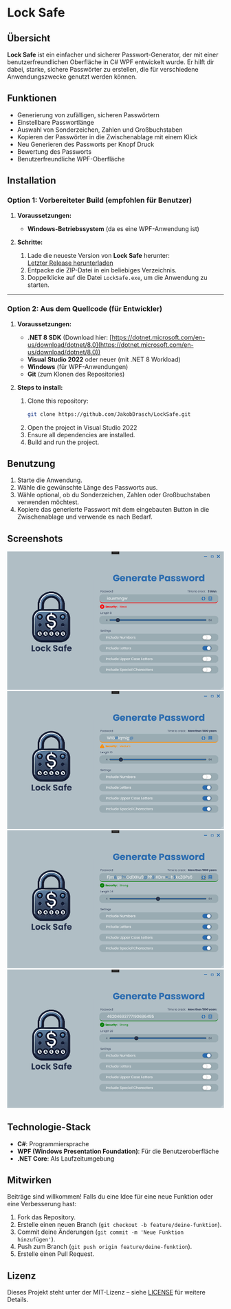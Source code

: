 # Lock Safe

## Übersicht

**Lock Safe** ist ein einfacher und sicherer Passwort-Generator, der mit einer benutzerfreundlichen Oberfläche in C# WPF entwickelt wurde. Er hilft dir dabei, starke, sichere Passwörter zu erstellen, die für verschiedene Anwendungszwecke genutzt werden können.

## Funktionen

- Generierung von zufälligen, sicheren Passwörtern
- Einstellbare Passwortlänge
- Auswahl von Sonderzeichen, Zahlen und Großbuchstaben
- Kopieren der Passwörter in die Zwischenablage mit einem Klick
- Neu Generieren des Passworts per Knopf Druck
- Bewertung des Passworts
- Benutzerfreundliche WPF-Oberfläche

## Installation

### Option 1: Vorbereiteter Build (empfohlen für Benutzer)

1. **Voraussetzungen:**
   - **Windows-Betriebssystem** (da es eine WPF-Anwendung ist)

2. **Schritte:**
   1. Lade die neueste Version von **Lock Safe** herunter:  
      [Letzter Release herunterladen](https://github.com/JakobDrasch/LockSafe/releases/latest)
   2. Entpacke die ZIP-Datei in ein beliebiges Verzeichnis.
   3. Doppelklicke auf die Datei `LockSafe.exe`, um die Anwendung zu starten.

---

### Option 2: Aus dem Quellcode (für Entwickler)

1. **Voraussetzungen:**
   - **.NET 8 SDK** (Download hier: [https://dotnet.microsoft.com/en-us/download/dotnet/8.0](https://dotnet.microsoft.com/en-us/download/dotnet/8.0))
   - **Visual Studio 2022** oder neuer (mit .NET 8 Workload)
   - **Windows** (für WPF-Anwendungen)
   - **Git** (zum Klonen des Repositories)

2. **Steps to install:**
   1. Clone this repository:  
      ```bash
      git clone https://github.com/JakobDrasch/LockSafe.git
      ```
   2. Open the project in Visual Studio 2022
   3. Ensure all dependencies are installed.
   4. Build and run the project.

## Benutzung

1. Starte die Anwendung.
2. Wähle die gewünschte Länge des Passworts aus.
3. Wähle optional, ob du Sonderzeichen, Zahlen oder Großbuchstaben verwenden möchtest.
5. Kopiere das generierte Passwort mit dem eingebauten Button in die Zwischenablage und verwende es nach Bedarf.

## Screenshots

![Screenshot of the application](Screenshots/locksafe-preview-1.png)
![Screenshot of the application](Screenshots/locksafe-preview-2.png)
![Screenshot of the application](Screenshots/locksafe-preview-3.png)
![Screenshot of the application](Screenshots/locksafe-preview-4.png)

## Technologie-Stack

- **C#**: Programmiersprache
- **WPF (Windows Presentation Foundation)**: Für die Benutzeroberfläche
- **.NET Core**: Als Laufzeitumgebung

## Mitwirken

Beiträge sind willkommen! Falls du eine Idee für eine neue Funktion oder eine Verbesserung hast:
1. Fork das Repository.
2. Erstelle einen neuen Branch (`git checkout -b feature/deine-funktion`).
3. Commit deine Änderungen (`git commit -m 'Neue Funktion hinzufügen'`).
4. Push zum Branch (`git push origin feature/deine-funktion`).
5. Erstelle einen Pull Request.

## Lizenz

Dieses Projekt steht unter der MIT-Lizenz – siehe [LICENSE](LICENSE.txt) für weitere Details.

